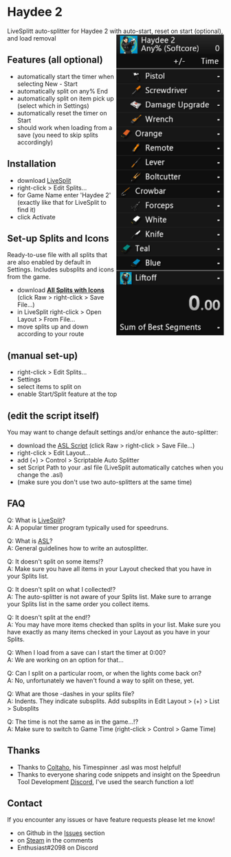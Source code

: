 # Haydee 2
LiveSplitt auto-splitter for Haydee 2 with auto-start, reset on start (optional), and load removal
<img align="right" width="250" height="700" src="https://raw.githubusercontent.com/EnthusiastNT/haydee2/main/livesplit_preview.png">

## Features (all optional)

- automatically start the timer when selecting New - Start
- automatically split on any% End
- automatically split on item pick up (select which in Settings)
- automatically reset the timer on Start
- should work when loading from a save (you need to skip splits accordingly)

## Installation 

- download [LiveSplit](https://livesplit.org/downloads/)
- right-click > Edit Splits...
- for Game Name enter 'Haydee 2' (exactly like that for LiveSplit to find it)
- click Activate

## Set-up Splits and Icons

Ready-to-use file with all splits that are also enabled by default in Settings.
Includes subsplits and icons from the game.

- download **[All Splits with Icons](Haydee_2_Splits_Icons.lss)** (click Raw > right-click > Save File...)
- in LiveSplit right-click > Open Layout > From File...
- move splits up and down according to your route

## (manual set-up)

- right-click > Edit Splits...
- Settings
- select items to split on
- enable Start/Split feature at the top

## (edit the script itself)

You may want to change default settings and/or enhance the auto-splitter:

- download the [ASL Script](haydee2.asl) (click Raw > right-click > Save File...)
- right-click > Edit Layout...
- add (+) > Control > Scriptable Auto Splitter
- set Script Path to your .asl file (LiveSplit automatically catches when you change the .asl)
- (make sure you don't use two auto-splitters at the same time)
  
## FAQ

Q: What is [LiveSplit](https://github.com/LiveSplit)?  
A: A popular timer program typically used for speedruns.

Q: What is [ASL](https://github.com/LiveSplit/LiveSplit.AutoSplitters)?  
A: General guidelines how to write an autosplitter.

Q: It doesn't split on some items!?  
A: Make sure you have all items in your Layout checked that you have in your Splits list.

Q: It doesn't split on what I collected!?  
A: The auto-splitter is not aware of your Splits list. Make sure to arrange your Splits list in the same order you collect items.

Q: It doesn't split at the end!?  
A: You may have more items checked than splits in your list. Make sure you have exactly as many items checked in your Layout as you have in your Splits.

Q: When I load from a save can I start the timer at 0:00?  
A: We are working on an option for that...

Q: Can I split on a particular room, or when the lights come back on?  
A: No, unfortunately we haven't found a way to split on these, yet.

Q: What are those -dashes in your splits file?  
A: Indents. They indicate subsplits. Add subsplits in Edit Layout > (+) > List > Subsplits

Q: The time is not the same as in the game...!?  
A: Make sure to switch to Game Time (right-click > Control > Game Time)

## Thanks

- Thanks to [Coltaho](https://github.com/Coltaho/), his Timespinner .asl was most helpful!
- Thanks to everyone sharing code snippets and insight on the Speedrun Tool Development [Discord](https://discord.gg/MtVmSggpVb), I've used the search function a lot!

## Contact

If you encounter any issues or have feature requests please let me know! 

- on Github in the [Issues](https://github.com/EnthusiastNT/haydee2/issues) section
- on [Steam](https://steamcommunity.com/sharedfiles/filedetails/?id=2315048067) in the comments
- Enthusiast#2098 on Discord
